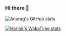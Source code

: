 ### Hi there 👋


![Anurag's GitHub stats](https://github-readme-stats.vercel.app/api?username=uuccu&show_icons=true&theme=tokyonight)

[![Harlok's WakaTime stats](https://github-readme-stats.vercel.app/api/wakatime?username=TwoCastle9)](https://github.com/anuraghazra/github-readme-stats)


<!--
**uuccu/uuccu** is a ✨ _special_ ✨ repository because its `README.md` (this file) appears on your GitHub profile.

Here are some ideas to get you started:

- 🔭 I’m currently working on ...
- 🌱 I’m currently learning ...
- 👯 I’m looking to collaborate on ...
- 🤔 I’m looking for help with ...
- 💬 Ask me about ...
- 📫 How to reach me: ...
- 😄 Pronouns: ...
- ⚡ Fun fact: ...
-->
